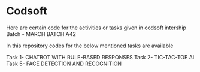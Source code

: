 # Codsoft

Here are certain code for the activities or tasks given in codsoft intership 
Batch - MARCH BATCH A42

In this repository codes for the below mentioned tasks are available

Task 1- CHATBOT WITH RULE-BASED RESPONSES
Task 2- TIC-TAC-TOE AI
Task 5- FACE DETECTION AND RECOGNITION
